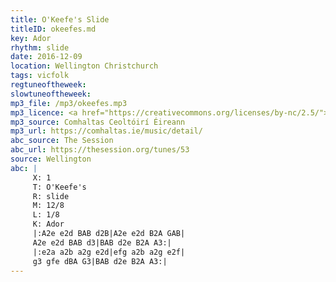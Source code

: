 ```yaml
---
title: O'Keefe's Slide
titleID: okeefes.md
key: Ador
rhythm: slide
date: 2016-12-09
location: Wellington Christchurch
tags: vicfolk
regtuneoftheweek:
slowtuneoftheweek:
mp3_file: /mp3/okeefes.mp3
mp3_licence: <a href="https://creativecommons.org/licenses/by-nc/2.5/">CC-BY-NC-2.5</a>
mp3_source: Comhaltas Ceoltóirí Éireann
mp3_url: https://comhaltas.ie/music/detail/
abc_source: The Session
abc_url: https://thesession.org/tunes/53
source: Wellington
abc: |
     X: 1
     T: O'Keefe's
     R: slide
     M: 12/8
     L: 1/8
     K: Ador
     |:A2e e2d BAB d2B|A2e e2d B2A GAB|
     A2e e2d BAB d3|BAB d2e B2A A3:|
     |:e2a a2b a2g e2d|efg a2b a2g e2f|
     g3 gfe dBA G3|BAB d2e B2A A3:|
---
```

